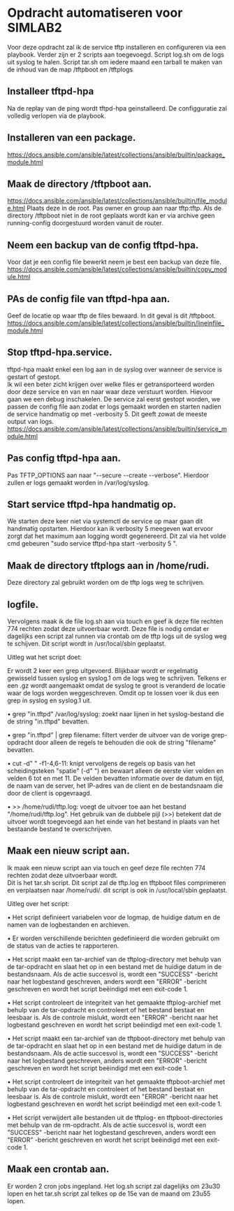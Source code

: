 # Opdracht automatiseren voor SIMLAB2
 
Voor deze opdracht zal ik de service tftp installeren en configureren via een playbook.
Verder zijn er 2 scripts aan toegevoegd. Script log.sh om de logs uit syslog te halen. Script tar.sh om iedere maand een tarball te maken van de inhoud van de map /tftpboot en /tftplogs
 
## Installeer tftpd-hpa
Na de replay van de ping wordt tftpd-hpa geinstalleerd.
De configguratie zal volledig verlopen via de playbook.
 
## Installeren van een package.
https://docs.ansible.com/ansible/latest/collections/ansible/builtin/package_module.html

## Maak de directory /tftpboot aan.
https://docs.ansible.com/ansible/latest/collections/ansible/builtin/file_module.html
Plaats deze in de root. Pas owner en group aan naar tftp:tftp.  Als de directory /tftpboot niet in de root geplaats wordt kan er via archive geen running-config doorgestuurd worden vanuit de router.

## Neem een backup van de config tftpd-hpa.
Voor dat je een config file bewerkt neem je best een backup van deze file.
https://docs.ansible.com/ansible/latest/collections/ansible/builtin/copy_module.html

## PAs de config file van tftpd-hpa aan.
Geef de locatie op waar tftp de files bewaard. In dit geval is dit /tftpboot.
https://docs.ansible.com/ansible/latest/collections/ansible/builtin/lineinfile_module.html

## Stop tftpd-hpa.service.
tftpd-hpa maakt enkel een log aan in de syslog over wanneer de service is gestart of gestopt.  
Ik wil een beter zicht krijgen over welke files er getransporteerd worden door deze service en van en naar waar deze verstuurt worden.
Hievoor gaan we een debug inschakelen.  De service zal eerst gestopt worden, we passen de config file aan zodat er logs gemaakt worden en starten nadien de service handmatig op met -verbosity 5.  Dit geeft zowat de meeste output van logs.
https://docs.ansible.com/ansible/latest/collections/ansible/builtin/service_module.html

## Pas config tftpd-hpa aan.
Pas TFTP_OPTIONS aan naar "--secure --create --verbose".
Hierdoor zullen er logs gemaakt worden in /var/log/syslog.

## Start service tftpd-hpa handmatig op.
We starten deze keer niet via systemctl de service op maar gaan dit handmatig opstarten.
Hierdoor kan ik verbosity 5 meegeven wat ervoor zorgt dat het maximum aan logging wordt gegenereerd.
Dit zal via het volde cmd gebeuren "sudo service tftpd-hpa start -verbosity 5 ".

## Maak de directory tftplogs aan in /home/rudi.
Deze directory zal gebruikt worden om de tftp logs weg te schrijven.

## logfile.
Vervolgens maak ik de file log.sh aan via touch en geef ik deze file rechten 774 rechten zodat deze uitvoerbaar wordt.
Deze file is nodig omdat er dagelijks een script zal runnen via crontab om de tftp logs uit de syslog weg te schijven. Dit script wordt in 
/usr/local/sbin geplaatst.

Uitleg wat het script doet:

Er wordt 2 keer een grep uitgevoerd.  Blijkbaar wordt er regelmatig gewisseld tussen syslog en syslog.1 om de logs weg te schrijven.  Telkens er een .gz wordt aangemaakt omdat de syslog te groot is veranderd de locatie waar de logs worden weggeschreven.  Omdit op te lossen voer ik dus een grep in syslog en syslog.1 uit.

•	grep "in.tftpd" /var/log/syslog: zoekt naar lijnen in het syslog-bestand die de string "in.tftpd" bevatten.

•	grep "in.tftpd" | grep filename: filtert verder de uitvoer van de vorige grep-opdracht door alleen de regels te behouden die ook de string "filename" bevatten.

•	cut -d" " -f1-4,6-11: knipt vervolgens de regels op basis van het scheidingsteken "spatie" (-d" ") en bewaart alleen de eerste vier velden en velden 6 tot en met 11. De velden bevatten informatie over de datum en tijd, de naam van de server, het IP-adres van de client en de bestandsnaam die door de client is opgevraagd.

•	>> /home/rudi/tftp.log: voegt de uitvoer toe aan het bestand "/home/rudi/tftp.log". Het gebruik van de dubbele pijl (>>) betekent dat de uitvoer wordt toegevoegd aan het einde van het bestand in plaats van het bestaande bestand te overschrijven.


## Maak een nieuw script aan.
Ik maak een nieuw script aan via touch en geef deze file rechten 774 rechten zodat deze uitvoerbaar wordt.  
Dit is het tar.sh script.
Dit script zal de tftp.log en tftpboot files comprimeren en verplaatsen naar /home/rudi/.
dit script is ook in /usr/local/sbin geplaatst.

Uitleg over het script:

•	Het script definieert variabelen voor de logmap, de huidige datum en de namen van de logbestanden en archieven.

•	Er worden verschillende berichten gedefinieerd die worden gebruikt om de status van de acties te rapporteren.

•	Het script maakt een tar-archief van de tftplog-directory met behulp van de tar-opdracht en slaat het op in een bestand met de huidige datum in de bestandsnaam. Als de actie succesvol is, wordt een "SUCCESS" -bericht naar het logbestand geschreven, anders wordt een "ERROR" -bericht geschreven en wordt het script beëindigd met een exit-code 1.

•	Het script controleert de integriteit van het gemaakte tftplog-archief met behulp van de tar-opdracht en controleert of het bestand bestaat en leesbaar is. Als de controle mislukt, wordt een "ERROR" -bericht naar het logbestand geschreven en wordt het script beëindigd met een exit-code 1.

•	Het script maakt een tar-archief van de tftpboot-directory met behulp van de tar-opdracht en slaat het op in een bestand met de huidige datum in de bestandsnaam. Als de actie succesvol is, wordt een "SUCCESS" -bericht naar het logbestand geschreven, anders wordt een "ERROR" -bericht geschreven en wordt het script beëindigd met een exit-code 1.

•	Het script controleert de integriteit van het gemaakte tftpboot-archief met behulp van de tar-opdracht en controleert of het bestand bestaat en leesbaar is. Als de controle mislukt, wordt een "ERROR" -bericht naar het logbestand geschreven en wordt het script beëindigd met een exit-code 1.

•	Het script verwijdert alle bestanden uit de tftplog- en tftpboot-directories met behulp van de rm-opdracht. Als de actie succesvol is, wordt een "SUCCESS" -bericht naar het logbestand geschreven, anders wordt een "ERROR" -bericht geschreven en wordt het script beëindigd met een exit-code 1.

## Maak een crontab aan.
Er worden 2 cron jobs ingepland.  Het log.sh script zal dagelijks om 23u30 lopen en het tar.sh script zal telkes op de 15e van de maand om 23u55 lopen.





